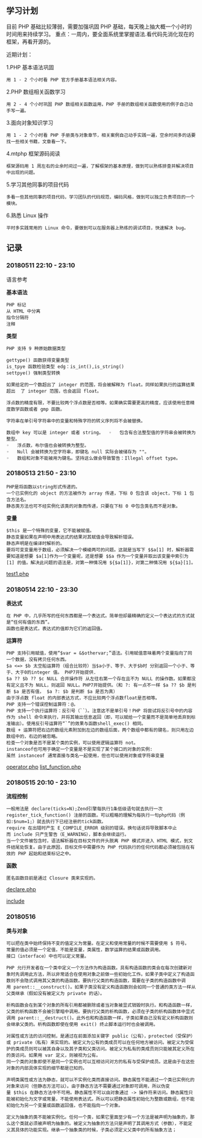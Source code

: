 ## 学习计划

目前 PHP 基础比较薄弱，需要加强巩固 PHP 基础，每天晚上抽大概一个小时的时间用来持续学习。
重点：一周内，要全面系统里掌握语法.看代码先消化现在的框架，再看开源的。

近期计划：

1.PHP 基本语法巩固

	用 1 - 2 个小时看 PHP 官方手册基本语法相关内容。
	
2.PHP 数组相关函数学习

	用 2 - 4 个小时巩固 PHP 数组相关函数运用，PHP 手册的数组相关函数使用的例子自己动手写一遍。
	
3.面向对象知识学习

	用 1 - 2 个小时看 PHP 手册类与对象章节，相关案例自己动手实践一遍，空余时间多的话要找一些相关书籍，文章看一下。

4.mtphp 框架源码阅读

	框架源码用 1 周左右的业余时间过一遍，了解框架的基本原理，做到可以熟练排查并解决项目中出现的问题。
	
5.学习其他同事的项目代码

	多看一些其他同事的项目代码，学习团队的代码规范，编码风格，做到可以独立负责项目的一个模块。
	
6.熟悉 Linux 操作

	平时多实践常用的 Linux 命令，要做到可以在服务器上熟练的调试项目，快速解决 bug。
	

## 记录
### 20180511 22:10 - 23:10

语言参考 
	
**基本语法**

	PHP 标记
	从 HTML 中分离
	指令分隔符
	注释


**类型**
	
	PHP 支持 9 种原始数据类型
	
	gettype() 函数获得变量类型
	is_tpye 函数检验类型 edg：is_int(),is_string()
	settpye() 强制类型转换
	
	如果给定的一个数超出了 integer 的范围，将会被解释为 float。同样如果执行的运算结果超出	了 integer 范围，也会返回 float。
	
	浮点数的精度有限，不要比较两个浮点数是否相等。如果确实需要更高的精度，应该使用任意精度数学函数或者 gmp 函数。
	
	字符串在单引号字符串中的变量和特殊字符的转义序列将不会被替换。
	
	数组中 key 可以是 integer 或者 string。	◦	包含有合法整型值的字符串会被转换为整型。
	◦	浮点数，布尔值也会被转换为整型。
	◦	Null 会被转换为空字符串，即键名 null 实际会被储存为 ""。
	◦	数组和对象不能被用为键名。坚持这么做会导致警告：Illegal offset type。

### 20180513 21:50 - 23:10

	PHP是将函数以string形式传递的。
	一个已实例化的 object 的方法被作为 array 传递，下标 0 包含该 object，下标 1 包含方法名。
	静态类方法也可不经实例化该类的对象而传递，只要在下标 0 中包含类名而不是对象。

**变量**

	$this 是一个特殊的变量，它不能被赋值。
	静态变量如果在声明中用表达式的结果对其赋值会导致解析错误。
	静态声明是在编译时解析的。
	要将可变变量用于数组，必须解决一个模棱两可的问题。这就是当写下 $$a[1] 时，解析器需要知道是想要 $a[1]作为一个变量呢，还是想要 $$a 作为一个变量并取出该变量中索引为 [1] 的值。解决此问题的语法是，对第一种情况用 ${$a[1]}，对第二种情况用 ${$a}[1]。

[test1.php](https://github.com/zyfoolboy/PHP-work-issues/blob/master/page/201805/test1.php)

### 20180514 22:10 - 23:30

**表达式**

	在 PHP 中，几乎所写的任何东西都是一个表达式。简单但却最精确的定义一个表达式的方式就是“任何有值的东西”。
	函数也是表达式，表达式的值即为它们的返回值。
**运算符**
	
	PHP 支持引用赋值，使用“$var = &$othervar;”语法。引用赋值意味着两个变量指向了同一个数据，没有拷贝任何东西。
	$a <=> $b 太空船运算符（组合比较符）当$a小于、等于、大于$b时 分别返回一个小于、等于、大于0的integer 值。 PHP7开始提供.
	$a ?? $b ?? $c NULL 合并操作符 从左往右第一个存在且不为 NULL 的操作数。如果都没有定义且不为 NULL，则返回 NULL。PHP7开始提供。（和 ?: 有一点不一样 $a ?? $b 是判断 $a 是否有值， $a ?: $b 是判断 $a 是否为真）
	由于浮点数 float 的内部表达方式，不应比较两个浮点数float是否相等。
	PHP 支持一个错误控制运算符：@。
	PHP 支持一个执行运算符：反引号（``）。注意这不是单引号！PHP 将尝试将反引号中的内容作为 shell 命令来执行，并将其输出信息返回（即，可以赋给一个变量而不是简单地丢弃到标准输出）。使用反引号运算符“`”的效果与函数shell_exec() 相同。
	数组 + 运算符把右边的数组元素附加到左边的数组后面，两个数组中都有的键名，则只用左边数组中的，右边的被忽略。
	检查一个对象是否不是某个类的实例，可以使用逻辑运算符 not。
	instanceof也可用于确定一个变量是不是实现了某个接口的对象的实例:
	虽然 instanceof 通常直接与类名一起使用，但也可以使用对象或字符串变量

[operator.php](https://github.com/zyfoolboy/PHP-work-issues/blob/master/page/201805/operator.php) [list_function.php](https://github.com/zyfoolboy/PHP-work-issues/blob/master/page/201805/list_function.php)

### 20180515 20:10 - 23:10

**流程控制**

	一般用法是 declare(ticks=N);Zend引擎每执行1条低级语句就去执行一次 register_tick_function() 注册的函数。可以粗略的理解为每执行一句php代码（例如:$num=1;）就去执行下已经注册的tick函数。
	require 在出错时产生 E_COMPILE_ERROR 级别的错误。换句话说将导致脚本中止而 include 只产生警告（E_WARNING），脚本会继续运行。
	当一个文件被包含时，语法解析器在目标文件的开头脱离 PHP 模式并进入 HTML 模式，到文件结尾处恢复。由于此原因，目标文件中需要作为 PHP 代码执行的任何代码都必须被包括在有效的 PHP 起始和结束标记之中。
	
**函数**

	匿名函数目前是通过 Closure 类来实现的。

[declare.php](https://github.com/zyfoolboy/PHP-work-issues/blob/master/page/201805/declare.php)

[include](https://github.com/zyfoolboy/PHP-work-issues/blob/master/page/201805/include)

### 20180516 

**类与对象**

	可以把在类中始终保持不变的值定义为常量。在定义和使用常量的时候不需要使用 $ 符号。
	常量的值必须是一个定值，不能是变量，类属性，数学运算的结果或函数调用。
	接口（interface）中也可以定义常量。

	PHP 允行开发者在一个类中定义一个方法作为构造函数。具有构造函数的类会在每次创建新对象时先调用此方法，所以非常适合在使用对象之前做一些初始化工作。如果子类中定义了构造函数则不会隐式调用其父类的构造函数。要执行父类的构造函数，需要在子类的构造函数中调用 parent::__construct()。如果子类没有定义构造函数则会如同一个普通的类方法一样从父类继承（假如没有被定义为 private 的话）。

	析构函数会在到某个对象的所有引用都被删除或者当对象被显式销毁时执行。和构造函数一样，父类的析构函数不会被引擎暗中调用。要执行父类的析构函数，必须在子类的析构函数体中显式调用 parent::__destruct()。此外也和构造函数一样，子类如果自己没有定义析构函数则会继承父类的。析构函数即使在使用 exit() 终止脚本运行时也会被调用。
	
	对属性或方法的访问控制，是通过在前面添加关键字 public（公有），protected（受保护）或 private（私有）来实现的。被定义为公有的类成员可以在任何地方被访问。被定义为受保护的类成员则可以被其自身以及其子类和父类访问。被定义为私有的类成员则只能被其定义所在的类访问。如果用 var 定义，则被视为公有。
	同一个类的对象即使不是同一个实例也可以互相访问对方的私有与受保护成员。这是由于在这些对象的内部具体实现的细节都是已知的。

	声明类属性或方法为静态，就可以不实例化类而直接访问。静态属性不能通过一个类已实例化的对象来访问（但静态方法可以）。由于静态方法不需要通过对象即可调用，所以伪变量 $this 在静态方法中不可用。静态属性不可以由对象通过 -> 操作符来访问。静态属性只能被初始化为文字或常量，不能使用表达式。所以可以把静态属性初始化为整数或数组，但不能初始化为另一个变量或函数返回值，也不能指向一个对象。

	定义为抽象的类不能被实例化。任何一个类，如果它里面至少有一个方法是被声明为抽象的，那么这个类就必须被声明为抽象的。被定义为抽象的方法只是声明了其调用方式（参数），不能定义其具体的功能实现。继承一个抽象类的时候，子类必须定义父类中的所有抽象方法；


